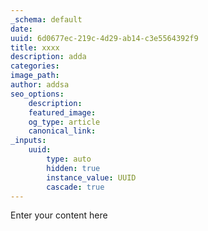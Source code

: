 ```yaml
---
_schema: default
date:
uuid: 6d0677ec-219c-4d29-ab14-c3e5564392f9
title: xxxx
description: adda
categories:
image_path:
author: addsa
seo_options:
    description:
    featured_image:
    og_type: article
    canonical_link:
_inputs:
    uuid:
        type: auto
        hidden: true
        instance_value: UUID
        cascade: true
---
```

Enter your content here
